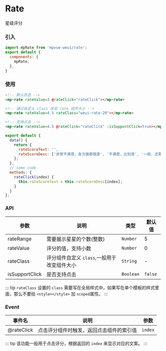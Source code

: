 # Rate

星级评分

<imgPreview imgUrl="/assets/rate.png"/>

### 引入

``` js
import mpRate from 'mpvue-weui/rate';
export default {
  components: {
    mpRate,
  },
}
```

### 使用

``` html
<!-- 默认状态 -->
<mp-rate rateValue=3 @rateClick="rateClick"></mp-rate>

<!-- 通过自定义 class 改变 rate 组件大小 -->
<mp-rate rateValue=4.5 rateClass="weui-rate-20"></mp-rate>

<!-- 支持点击 -->
<mp-rate rateValue=4.5 @rateClick="rateClick" :isSupportClick=true></mp-rate>
```

``` js
export default {
  data() {
    return {
      rateScoreText: '',
      rateScoreDesc: ['非常不满意，各方面都很差', '不满意，比较差', '一般，还需改善', '比较满意，仍可改善', '非常满意,无可挑剔']
    };
  },
  // some code
  methods: {
    rateClick(index) {
      this.rateScoreText = this.rateScoreDesc[index];
    }
  }
};
```

### API
| 参数 | 说明 | 类型 | 默认值 |
|-----------|-----------|-----------|-------------|
| rateRange | 需要展示星星的个数(整数) | `Number` | 5 |
| rateValue | 评分的值，支持小数 | `Number` | 0 |
| rateClass | 评分组件自定义 `class`,一般用于改变组件大小 | `String` | - |
| isSupportClick | 是否支持点击 | `Boolean` | `false` |

::: tip
`rateClass` 设置的 `class` 需要写在全局样式中，如果写在单个模板的样式里面，那么不要给 `<style></style>` 加 `scoped`属性。
:::

### Event

| 事件名 | 说明 | 参数 |
|-----------|-----------|-----------|
| @rateClick | 点击评分组件时触发，返回点击组件的索引值 | `index` |

::: tip
该功能一般用于点击评分，根据返回的 `index` 来显示对应的文案。
:::